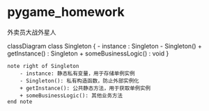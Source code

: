 # pygame_homework
外卖员大战外星人

classDiagram
    class Singleton {
        - instance : Singleton
        - Singleton()
        + getInstance() : Singleton
        + someBusinessLogic() : void
    }

    note right of Singleton
        - instance: 静态私有变量，用于存储单例实例
        - Singleton(): 私有构造函数，防止外部实例化
        + getInstance(): 公共静态方法，用于获取单例实例
        + someBusinessLogic(): 其他业务方法
    end note
